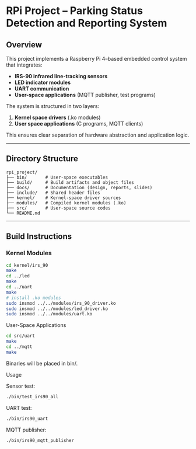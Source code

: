 # RPi Project – Parking Status Detection and Reporting System

## Overview
This project implements a Raspberry Pi 4–based embedded control system that integrates:
- **IRS-90 infrared line-tracking sensors**
- **LED indicator modules**
- **UART communication**
- **User-space applications** (MQTT publisher, test programs)

The system is structured in two layers:
1. **Kernel space drivers** (.ko modules)  
2. **User space applications** (C programs, MQTT clients)

This ensures clear separation of hardware abstraction and application logic.

---

## Directory Structure
```
rpi_project/
├── bin/       # User-space executables
├── build/     # Build artifacts and object files
├── docs/      # Documentation (design, reports, slides)
├── include/   # Shared header files
├── kernel/    # Kernel-space driver sources
├── modules/   # Compiled kernel modules (.ko)
├── src/       # User-space source codes
└── README.md
```

---

## Build Instructions

### Kernel Modules
```bash
cd kernel/irs_90
make
cd ../led
make
cd ../uart
make
# install .ko modules
sudo insmod ../../modules/irs_90_driver.ko
sudo insmod ../../modules/led_driver.ko
sudo insmod ../../modules/uart.ko
```

User-Space Applications
```bash
cd src/uart
make
cd ../mqtt
make
```

Binaries will be placed in bin/.

Usage

Sensor test:
```bash
./bin/test_irs90_all
```


UART test:
```bash
./bin/irs90_uart
```


MQTT publisher:
```bash
./bin/irs90_mqtt_publisher
```
